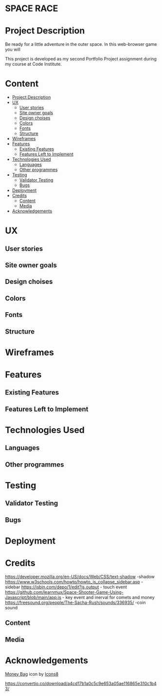 # SPACE RACE
# Project Description
Be ready for a little adventure in the outer space. In this web-browser game you will

This project is developed as my second Portfolio Project assignment during my course at Code Institute.


# Content
  * [Project Description](https://www.example.com)
  * [UX](https://www.example.com)
    * [User stories](https://www.example.com)
    * [Site owner goals](https://www.example.com)
    * [Design choises](https://www.example.com)
    * [Colors](https://www.example.com)
    * [Fonts](https://www.example.com)
    * [Structure](https://www.example.com)
  * [Wireframes](https://www.example.com)
  * [Features](https://www.example.com)
    * [Existing Features](https://www.example.com)
    * [Features Left to Implement](https://www.example.com)
  * [Technologies Used](https://www.example.com)
    * [Languages](https://www.example.com)
    * [Other programmes](https://www.example.com)
  * [Testing](https://www.example.com)
    * [Validator Testing](https://www.example.com)
    * [Bugs](https://www.example.com)
  * [Deployment](https://www.example.com)
  * [Credits](https://www.example.com)
    * [Content](https://www.example.com)
    * [Media](https://www.example.com)
  * [Acknowledgements](https://www.example.com)



# UX
## User stories
## Site owner goals
## Design choises
## Colors
## Fonts
## Structure

# Wireframes

# Features
## Existing Features
## Features Left to Implement

# Technologies Used
## Languages
## Other programmes

# Testing
## Validator Testing
## Bugs

# Deployment

# Credits
https://developer.mozilla.org/en-US/docs/Web/CSS/text-shadow -shadow
https://www.w3schools.com/howto/howto_js_collapse_sidebar.asp - sidebar
https://jsbin.com/depo/1/edit?js,output - touch event
https://github.com/learnmux/Space-Shooter-Game-Using-Javascript/blob/main/app.js - key event and inerval for comets and money
https://freesound.org/people/The-Sacha-Rush/sounds/336935/ -coin sound
## Content
## Media

# Acknowledgements








<a target="_blank" href="https://icons8.com/icon/23095/money-bag">Money Bag</a> icon by <a target="_blank" href="https://icons8.com">Icons8</a>

https://convertio.co/download/a4cd17b1a0c5c9e653a05ae116865e310c1b43/